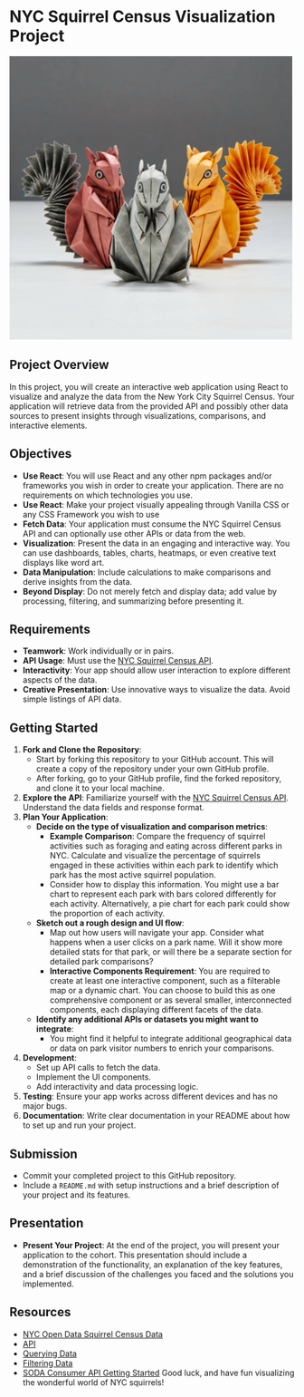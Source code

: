# NYC Squirrel Census Visualization Project

<img src="./assets/squirrels.jpg" width="500" height="500">

## Project Overview

In this project, you will create an interactive web application using React to visualize and analyze the data from the New York City Squirrel Census. Your application will retrieve data from the provided API and possibly other data sources to present insights through visualizations, comparisons, and interactive elements.

## Objectives

- **Use React**: You will use React and any other npm packages and/or frameworks you wish in order to create your application. There are no requirements on which technologies you use.
- **Use React**: Make your project visually appealing through Vanilla CSS or any CSS Framework you wish to use
- **Fetch Data**: Your application must consume the NYC Squirrel Census API and can optionally use other APIs or data from the web.
- **Visualization**: Present the data in an engaging and interactive way. You can use dashboards, tables, charts, heatmaps, or even creative text displays like word art.
- **Data Manipulation**: Include calculations to make comparisons and derive insights from the data.
- **Beyond Display**: Do not merely fetch and display data; add value by processing, filtering, and summarizing before presenting it.

## Requirements

- **Teamwork**: Work individually or in pairs.
- **API Usage**: Must use the [NYC Squirrel Census API](https://data.cityofnewyork.us/Environment/2018-Central-Park-Squirrel-Census-Squirrel-Data/vfnx-vebw/about_data).
- **Interactivity**: Your app should allow user interaction to explore different aspects of the data.
- **Creative Presentation**: Use innovative ways to visualize the data. Avoid simple listings of API data.

## Getting Started

1. **Fork and Clone the Repository**:
   - Start by forking this repository to your GitHub account. This will create a copy of the repository under your own GitHub profile.
   - After forking, go to your GitHub profile, find the forked repository, and clone it to your local machine.
2. **Explore the API**: Familiarize yourself with the [NYC Squirrel Census API](https://data.cityofnewyork.us/Environment/2018-Central-Park-Squirrel-Census-Squirrel-Data/vfnx-vebw/about_data). Understand the data fields and response format.
3. **Plan Your Application**:
   - **Decide on the type of visualization and comparison metrics**:
     - **Example Comparison**: Compare the frequency of squirrel activities such as foraging and eating across different parks in NYC. Calculate and visualize the percentage of squirrels engaged in these activities within each park to identify which park has the most active squirrel population.
     - Consider how to display this information. You might use a bar chart to represent each park with bars colored differently for each activity. Alternatively, a pie chart for each park could show the proportion of each activity.
   - **Sketch out a rough design and UI flow**:
     - Map out how users will navigate your app. Consider what happens when a user clicks on a park name. Will it show more detailed stats for that park, or will there be a separate section for detailed park comparisons?
     - **Interactive Components Requirement**: You are required to create at least one interactive component, such as a filterable map or a dynamic chart. You can choose to build this as one comprehensive component or as several smaller, interconnected components, each displaying different facets of the data.
   - **Identify any additional APIs or datasets you might want to integrate**:
     - You might find it helpful to integrate additional geographical data or data on park visitor numbers to enrich your comparisons.
4. **Development**:
   - Set up API calls to fetch the data.
   - Implement the UI components.
   - Add interactivity and data processing logic.
5. **Testing**: Ensure your app works across different devices and has no major bugs.
6. **Documentation**: Write clear documentation in your README about how to set up and run your project.

## Submission

- Commit your completed project to this GitHub repository.
- Include a `README.md` with setup instructions and a brief description of your project and its features.

## Presentation

- **Present Your Project**: At the end of the project, you will present your application to the cohort. This presentation should include a demonstration of the functionality, an explanation of the key features, and a brief discussion of the challenges you faced and the solutions you implemented.

## Resources

- [NYC Open Data Squirrel Census Data](https://data.cityofnewyork.us/Environment/2018-Central-Park-Squirrel-Census-Squirrel-Data/vfnx-vebw/about_data)
- [API](https://dev.socrata.com/foundry/data.cityofnewyork.us/vfnx-vebw)
- [Querying Data](https://dev.socrata.com/docs/queries/)
- [Filtering Data](https://dev.socrata.com/docs/filtering.html)
- [SODA Consumer API Getting Started](https://dev.socrata.com/docs/filtering.html)
  Good luck, and have fun visualizing the wonderful world of NYC squirrels!

